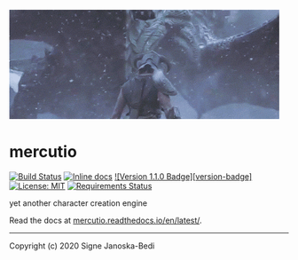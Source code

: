 ![cropped dragon gif](docs/cropped.gif)

# mercutio

[![Build Status](https://travis-ci.org/signebedi/mercutio.svg?branch=master)](https://travis-ci.org/signebedi/mercutio)
[![Inline docs](https://readthedocs.org/projects/pip/badge/?version=latest&style=flat)](https://mercutio.readthedocs.io/en/latest/)
[![Version 1.1.0 Badge][version-badge]](changelog) 
[![License: MIT](https://img.shields.io/badge/License-MIT-yellow.svg)](LICENSE)
[![Requirements Status](https://requires.io/github/signebedi/mercutio/requirements.svg?branch=master)](https://requires.io/github/signebedi/mercutio/requirements/?branch=master)

yet another character creation engine

Read the docs at [mercutio.readthedocs.io/en/latest/](https://mercutio.readthedocs.io/en/latest/).

---
Copyright (c) 2020 Signe Janoska-Bedi
